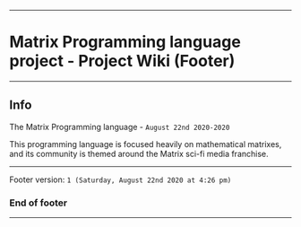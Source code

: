 
***

# Matrix Programming language project - Project Wiki (Footer)

***

## Info

The Matrix Programming language - `August 22nd 2020-2020`

This programming language is focused heavily on mathematical matrixes, and its community is themed around the Matrix sci-fi media franchise.

***

Footer version: `1 (Saturday, August 22nd 2020 at 4:26 pm)`

### End of footer

***
